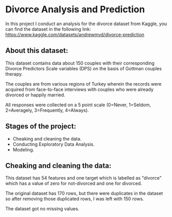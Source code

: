 # Divorce Analysis and Prediction

In this project I conduct an analysis for the divorce dataset from Kaggle, you can find the dataset in the following link: https://www.kaggle.com/datasets/andrewmvd/divorce-prediction

## About this dataset:

This dataset contains data about 150 couples with their corresponding Divorce Predictors Scale variables (DPS) on the basis of Gottman couples therapy.

The couples are from various regions of Turkey wherein the records were acquired from face-to-face interviews with couples who were already divorced or happily married.

All responses were collected on a 5 point scale (0=Never, 1=Seldom, 2=Averagely, 3=Frequently, 4=Always).

## Stages of the project:

- Cheaking and cleaning the data.
- Conducting Exploratory Data Analysis.
- Modeling.

## Cheaking and cleaning the data:

This dataset has 54 features and one target which is labelled as "divorce" which has a value of zero for not-divorced and one for divorced.

The original dataset has 170 rows, but there were duplicates in the dataset so after removing those duplicated rows, I was left with 150 rows. 

The dataset got no missing values.


